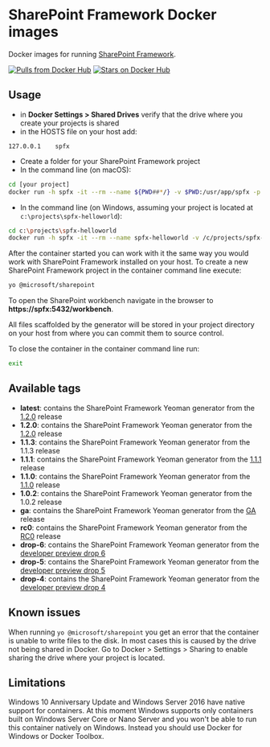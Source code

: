 # SharePoint Framework Docker images

Docker images for running [SharePoint Framework](https://github.com/SharePoint/sp-dev-docs).


[![Pulls from Docker Hub](https://img.shields.io/docker/pulls/waldekm/spfx.svg)](https://hub.docker.com/r/waldekm/spfx)
[![Stars on Docker Hub](https://img.shields.io/docker/stars/waldekm/spfx.svg)](https://hub.docker.com/r/waldekm/spfx)

## Usage

- in **Docker Settings > Shared Drives** verify that the drive where you create your projects is shared
- in the HOSTS file on your host add:

```text
127.0.0.1    spfx
```

- Create a folder for your SharePoint Framework project
- In the command line (on macOS):

```sh
cd [your project]
docker run -h spfx -it --rm --name ${PWD##*/} -v $PWD:/usr/app/spfx -p 5432:5432 -p 4321:4321 -p 35729:35729 waldekm/spfx
```

- In the command line (on Windows, assuming your project is located at `c:\projects\spfx-helloworld`):

```sh
cd c:\projects\spfx-helloworld
docker run -h spfx -it --rm --name spfx-helloworld -v /c/projects/spfx-helloworld:/usr/app/spfx -p 5432:5432 -p 4321:4321 -p 35729:35729 waldekm/spfx
```

After the container started you can work with it the same way you would work with SharePoint Framework installed on your host. To create a new SharePoint Framework project in the container command line execute:

```sh
yo @microsoft/sharepoint
```

To open the SharePoint workbench navigate in the browser to **https://spfx:5432/workbench**.

All files scaffolded by the generator will be stored in your project directory on your host from where you can commit them to source control.

To close the container in the container command line run:

```sh
exit
```

## Available tags

- **latest**: contains the SharePoint Framework Yeoman generator from the [1.2.0](https://github.com/SharePoint/sp-dev-docs/wiki/Release-Notes---Extensions-RC-Drop-1.2) release
- **1.2.0**: contains the SharePoint Framework Yeoman generator from the [1.2.0](https://github.com/SharePoint/sp-dev-docs/wiki/Release-Notes---Extensions-RC-Drop-1.2) release
- **1.1.3**: contains the SharePoint Framework Yeoman generator from the 1.1.3 release
- **1.1.1**: contains the SharePoint Framework Yeoman generator from the [1.1.1](https://github.com/SharePoint/sp-dev-docs/wiki/Release-Notes---Extensions-Dev-Preview-Drop-1) release
- **1.1.0**: contains the SharePoint Framework Yeoman generator from the [1.1.0](https://github.com/SharePoint/sp-dev-docs/wiki/Release-Notes---Extensions-Dev-Preview-Drop-1) release
- **1.0.2**: contains the SharePoint Framework Yeoman generator from the 1.0.2 release
- **ga**: contains the SharePoint Framework Yeoman generator from the [GA](https://github.com/SharePoint/sp-dev-docs/wiki/Release-Notes-GA) release
- **rc0**: contains the SharePoint Framework Yeoman generator from the [RC0](https://github.com/SharePoint/sp-dev-docs/wiki/Release-Notes-RC0) release
- **drop-6**: contains the SharePoint Framework Yeoman generator from the [developer preview drop 6](https://github.com/SharePoint/sp-dev-docs/wiki/Release-Notes-Drop-6)
- **drop-5**: contains the SharePoint Framework Yeoman generator from the [developer preview drop 5](https://github.com/SharePoint/sp-dev-docs/wiki/Release-Notes-Drop-5)
- **drop-4**: contains the SharePoint Framework Yeoman generator from the [developer preview drop 4](https://github.com/SharePoint/sp-dev-docs/wiki/Release-Notes-Drop-4-and-MDL2)

## Known issues

When running `yo @microsoft/sharepoint` you get an error that the container is unable to write files to the disk. In most cases this is caused by the drive not being shared in Docker. Go to Docker > Settings > Sharing to enable sharing the drive where your project is located.

## Limitations

Windows 10 Anniversary Update and Windows Server 2016 have native support for containers. At this moment Windows supports only containers built on Windows Server Core or Nano Server and you won't be able to run this container natively on Windows. Instead you should use Docker for Windows or Docker Toolbox.
